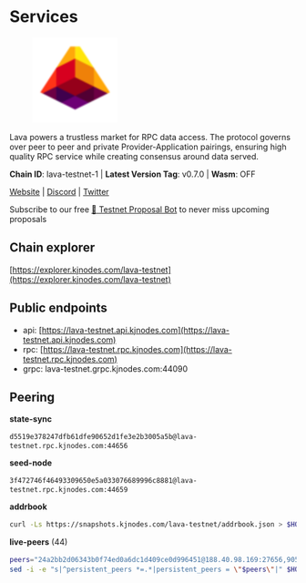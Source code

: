 # Services

<figure><img src="https://raw.githubusercontent.com/kj89/cosmos-images/main/logos/lava.png" width="150" alt=""><figcaption></figcaption></figure>

Lava powers a trustless market for RPC data access. The protocol  governs over peer to peer and private Provider-Application pairings,  ensuring high quality RPC service while creating consensus around data served.

**Chain ID**: lava-testnet-1 | **Latest Version Tag**: v0.7.0 | **Wasm**: OFF

[Website](https://lavanet.xyz) | [Discord](https://discord.com/invite/Tbk5NxTCdA) | [Twitter](https://twitter.com/lavanetxyz)



Subscribe to our free [🤖 Testnet Proposal Bot](https://t.me/kjnodes_testnet_proposal_bot) to never miss upcoming proposals


## Chain explorer
[https://explorer.kjnodes.com/lava-testnet](https://explorer.kjnodes.com/lava-testnet)

## Public endpoints

* api: [https://lava-testnet.api.kjnodes.com](https://lava-testnet.api.kjnodes.com)
* rpc: [https://lava-testnet.rpc.kjnodes.com](https://lava-testnet.rpc.kjnodes.com)
* grpc: lava-testnet.grpc.kjnodes.com:44090

## Peering

**state-sync**

```text
d5519e378247dfb61dfe90652d1fe3e2b3005a5b@lava-testnet.rpc.kjnodes.com:44656
```

**seed-node**

```text
3f472746f46493309650e5a033076689996c8881@lava-testnet.rpc.kjnodes.com:44659
```

**addrbook**
```bash
curl -Ls https://snapshots.kjnodes.com/lava-testnet/addrbook.json > $HOME/.lava/config/addrbook.json
```

**live-peers** (44)
```bash
peers="24a2bb2d06343b0f74ed0a6dc1d409ce0d996451@188.40.98.169:27656,9057ee9d3d9b3c42c184dc89a7b2a07026b81a45@31.220.76.131:26656,c58181fa2022022a36ddda08b79c5b666cb45a7d@194.34.232.225:17656,e593c7a9ca61f5616119d6beb5bd8ef5dd28d62d@34.246.190.1:26656,653bb90f4e8a1db9dbbeadd7bd5ae7fd1e1bb7e6@65.108.101.4:23356,d5519e378247dfb61dfe90652d1fe3e2b3005a5b@65.109.68.190:44656,550d7467d6a442da11d9772b804252a8dfdca27e@91.107.243.149:26656,a5c8394322e22b986099484afb543031152c3a5d@176.120.177.123:26656,f30d07170a092f82702e3c12334fa9fd828b71c6@168.119.124.130:47656,b7274e1274815e898fd52e4724c934820571fb5e@142.132.191.94:16656,a7944b8f0953e703d301670a9aa5312f3edf8cf4@65.109.106.91:24656,397056c8cd7e2fce451d4f8e34ef24c0c9ffacba@176.9.44.113:26676,1377a4d43745a650fe21cc87641818854e9fbdcf@65.109.88.254:35656,3a445bfdbe2d0c8ee82461633aa3af31bc2b4dc0@3.252.219.158:26656,62c47a4866e77aedf9f7baa4f8c5b1423c95e871@148.251.91.185:29656,f7c1a998b8ef7cae7e38b0eff64d96206924e957@45.84.138.167:26656,20c13bd0d972acba5588493fb528b558a0317013@38.242.133.203:26656,5ab0449599aabcf90f664003c2ef1510ecd33b1b@65.21.203.204:11656,799077b3a3b52094ab3ca19b6a7ecab89c50cb61@185.144.99.97:26657,4fc42fdf634ef542094c7a44f22e031acea61162@91.77.165.172:27656,194ad0ab2f1003e123085300b0ca16d57e223be8@94.190.90.38:7060,0adbe1e790b58d19cc53a9839059a95d7d5d7aba@65.109.70.23:19956,e77870b8732c952f40813e4e622cc2f108fd0223@154.53.55.153:26656,14ae45e7f2ff7491cfa686a8fcac7cc095bc38ff@213.239.217.52:39656,5a469a75fb05eddf2d79fb17063cc59e84d0821a@207.180.236.115:34656,9d5802ec3e10fbac150850ffdfa50f324e804b95@95.214.55.62:35656,f0758765ef0350d5cbbdeebf0b8e84f76e21c46d@54.221.204.97:26656,35f045092f9c51ab743eec194438b91ecf8ce69e@65.109.116.22:11134,5c2a752c9b1952dbed075c56c600c3a79b58c395@185.16.39.172:27066,433be6210ad6350bebebad68ec50d3e0d90cb305@217.13.223.167:60856,eb7832932626c1c636d16e0beb49e0e4498fbd5e@65.108.231.124:20656,4be99454eccb4d294deabc1ea3377af3379bba0c@86.111.48.172:26656,230648adf4aa55029c72ec5d7bc1be59529acf34@37.120.171.159:26656,d9abc551547563e9a45160adc070b8bb42fc7d62@75.119.134.69:29656,fa0994cb2df8f7cadd1f64e6099b6a9fcc4377d9@89.116.27.122:26656,4e96723af8feb8a515573a7b9391e7bf7d562480@194.163.162.155:26656,a2afdc48785be73f208af349e78d632b5556cc01@5.75.226.151:26656,6b7bfa6f0297b231f40a9284d45282af93320315@65.109.116.50:28656,32514d7a84b90fd883fc8f3be774ec0dd8181fdc@154.53.47.225:26656,bc2e99e6004bb0b87c72ca10f20cd1617edf70fe@141.94.73.93:56656,ab924e7944c332bd1b52c8733e262bbdd33cb5ac@116.202.165.53:26656,c13b120d588c86008dc4ea5e3633b93c01831124@80.79.5.171:31656,1550fe479ee2dcfa35f7dcd2c66f37a50d34b0e3@178.63.132.243:2237,4732ed188fbe7603f81d9f4c825397277bb72217@5.75.235.195:26656"
sed -i -e "s|^persistent_peers *=.*|persistent_peers = \"$peers\"|" $HOME/.lava/config/config.toml
```
